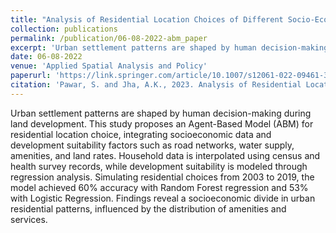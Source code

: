 ```yaml
---
title: "Analysis of Residential Location Choices of Different Socio-Economic Groups and Their Impact on the Density in a City Using Agent Based Modelling"
collection: publications
permalink: /publication/06-08-2022-abm_paper
excerpt: 'Urban settlement patterns are shaped by human decision-making during land development. This study proposes an Agent-Based Model (ABM) for residential location choice, integrating socioeconomic data and development suitability factors such as road networks, water supply, amenities, and land rates. Household data is interpolated using census and health survey records, while development suitability is modeled through regression analysis. Simulating residential choices from 2003 to 2019, the model achieved 60% accuracy with Random Forest regression and 53% with Logistic Regression. Findings reveal a socioeconomic divide in urban residential patterns, influenced by the distribution of amenities and services.'
date: 06-08-2022
venue: 'Applied Spatial Analysis and Policy'
paperurl: 'https://link.springer.com/article/10.1007/s12061-022-09461-3'
citation: 'Pawar, S. and Jha, A.K., 2023. Analysis of Residential Location Choices of Different Socio-Economic Groups and Their Impact on the Density in a City Using Agent Based Modelling. Applied Spatial Analysis and Policy, 16(1), pp.119-139.'
---
```

Urban settlement patterns are shaped by human decision-making during land development. This study proposes an Agent-Based Model (ABM) for residential location choice, integrating socioeconomic data and development suitability factors such as road networks, water supply, amenities, and land rates. Household data is interpolated using census and health survey records, while development suitability is modeled through regression analysis. Simulating residential choices from 2003 to 2019, the model achieved 60% accuracy with Random Forest regression and 53% with Logistic Regression. Findings reveal a socioeconomic divide in urban residential patterns, influenced by the distribution of amenities and services.